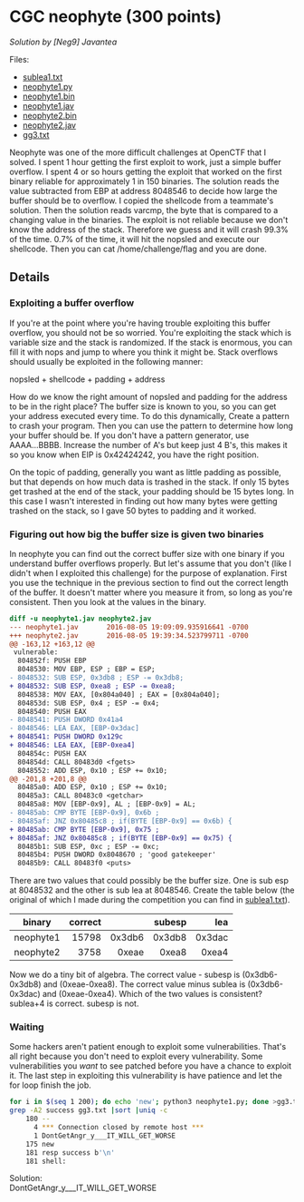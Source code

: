 # CGC neophyte (300 points)
*Solution by [Neg9] Javantea*

Files:
* [sublea1.txt](https://github.com/Javantea/openctf-2016-writeups/tree/master/neophyte_cgc/sublea1.txt)
* [neophyte1.py](https://github.com/Javantea/openctf-2016-writeups/tree/master/neophyte_cgc/neophyte1.py)
* [neophyte1.bin](https://github.com/Javantea/openctf-2016-writeups/tree/master/neophyte_cgc/neophyte1.bin)
* [neophyte1.jav](https://github.com/Javantea/openctf-2016-writeups/tree/master/neophyte_cgc/neophyte1.jav)
* [neophyte2.bin](https://github.com/Javantea/openctf-2016-writeups/tree/master/neophyte_cgc/neophyte2.bin)
* [neophyte2.jav](https://github.com/Javantea/openctf-2016-writeups/tree/master/neophyte_cgc/neophyte2.jav)
* [gg3.txt](https://github.com/Javantea/openctf-2016-writeups/tree/master/neophyte_cgc/gg3.txt)

Neophyte was one of the more difficult challenges at OpenCTF that I solved. I spent 1 hour getting the first exploit to work, just a simple buffer overflow. I spent 4 or so hours getting the exploit that worked on the first binary reliable for approximately 1 in 150 binaries. The solution reads the value subtracted from EBP at address 8048546 to decide how large the buffer should be to overflow. I copied the shellcode from a teammate's solution. Then the solution reads varcmp, the byte that is compared to a changing value in the binaries. The exploit is not reliable because we don't know the address of the stack. Therefore we guess and it will crash 99.3% of the time. 0.7% of the time, it will hit the nopsled and execute our shellcode. Then you can cat /home/challenge/flag and you are done.

## Details

### Exploiting a buffer overflow

If you're at the point where you're having trouble exploiting this buffer overflow, you should not be so worried. You're exploiting the stack which is variable size and the stack is randomized. If the stack is enormous, you can fill it with nops and jump to where you think it might be. Stack overflows should usually be exploited in the following manner:

nopsled + shellcode + padding + address

How do we know the right amount of nopsled and padding for the address to be in the right place? The buffer size is known to you, so you can get your address executed every time. To do this dynamically, Create a pattern to crash your program. Then you can use the pattern to determine how long your buffer should be. If you don't have a pattern generator, use AAAA...BBBB. Increase the number of A's but keep just 4 B's, this makes it so you know when EIP is 0x42424242, you have the right position.

On the topic of padding, generally you want as little padding as possible, but that depends on how much data is trashed in the stack. If only 15 bytes get trashed at the end of the stack, your padding should be 15 bytes long. In this case I wasn't interested in finding out how many bytes were getting trashed on the stack, so I gave 50 bytes to padding and it worked.

### Figuring out how big the buffer size is given two binaries

In neophyte you can find out the correct buffer size with one binary if you understand buffer overflows properly. But let's assume that you don't (like I didn't when I exploited this challenge) for the purpose of explanation. First you use the technique in the previous section to find out the correct length of the buffer. It doesn't matter where you measure it from, so long as you're consistent. Then you look at the values in the binary. 

```diff
diff -u neophyte1.jav neophyte2.jav 
--- neophyte1.jav       2016-08-05 19:09:09.935916641 -0700
+++ neophyte2.jav       2016-08-05 19:39:34.523799711 -0700
@@ -163,12 +163,12 @@
 vulnerable:
  804852f: PUSH EBP
  8048530: MOV EBP, ESP ; EBP = ESP; 
- 8048532: SUB ESP, 0x3db8 ; ESP -= 0x3db8; 
+ 8048532: SUB ESP, 0xea8 ; ESP -= 0xea8; 
  8048538: MOV EAX, [0x804a040] ; EAX = [0x804a040]; 
  804853d: SUB ESP, 0x4 ; ESP -= 0x4; 
  8048540: PUSH EAX
- 8048541: PUSH DWORD 0x41a4
- 8048546: LEA EAX, [EBP-0x3dac]
+ 8048541: PUSH DWORD 0x129c
+ 8048546: LEA EAX, [EBP-0xea4]
  804854c: PUSH EAX
  804854d: CALL 80483d0 <fgets>
  8048552: ADD ESP, 0x10 ; ESP += 0x10; 
@@ -201,8 +201,8 @@
  80485a0: ADD ESP, 0x10 ; ESP += 0x10; 
  80485a3: CALL 80483c0 <getchar>
  80485a8: MOV [EBP-0x9], AL ; [EBP-0x9] = AL; 
- 80485ab: CMP BYTE [EBP-0x9], 0x6b ;
- 80485af: JNZ 0x80485c8 ; if(BYTE [EBP-0x9] == 0x6b) {
+ 80485ab: CMP BYTE [EBP-0x9], 0x75 ;
+ 80485af: JNZ 0x80485c8 ; if(BYTE [EBP-0x9] == 0x75) {
  80485b1: SUB ESP, 0xc ; ESP -= 0xc; 
  80485b4: PUSH DWORD 0x8048670 ; 'good gatekeeper'
  80485b9: CALL 80483f0 <puts>
```

There are two values that could possibly be the buffer size. One is sub esp at 8048532 and the other is sub lea at 8048546. Create the table below (the original of which I made during the competition you can find in [sublea1.txt](https://github.com/Javantea/openctf-2016-writeups/tree/master/neophyte_cgc/sublea1.txt)).

| binary    | correct |       | subesp | lea    |
| --------- | -------:|------:|-------:|-------:|
| neophyte1 | 15798   |0x3db6 | 0x3db8 | 0x3dac |
| neophyte2 | 3758    |0xeae  | 0xea8  | 0xea4  |

Now we do a tiny bit of algebra. The correct value - subesp is (0x3db6-0x3db8) and (0xeae-0xea8). The correct value minus sublea is (0x3db6-0x3dac) and (0xeae-0xea4). Which of the two values is consistent? sublea+4 is correct. subesp is not.

### Waiting

Some hackers aren't patient enough to exploit some vulnerabilities. That's all right because you don't need to exploit every vulnerability. Some vulnerabilities you *want* to see patched before you have a chance to exploit it. The last step in exploiting this vulnerability is have patience and let the for loop finish the job.

```bash
for i in $(seq 1 200); do echo 'new'; python3 neophyte1.py; done >gg3.txt
grep -A2 success gg3.txt |sort |uniq -c
    180 --
      4 *** Connection closed by remote host ***
      1 DontGetAngr_y___IT_WILL_GET_WORSE
    175 new
    181 resp success b'\n'
    181 shell:
```

Solution:  
DontGetAngr_y___IT_WILL_GET_WORSE
